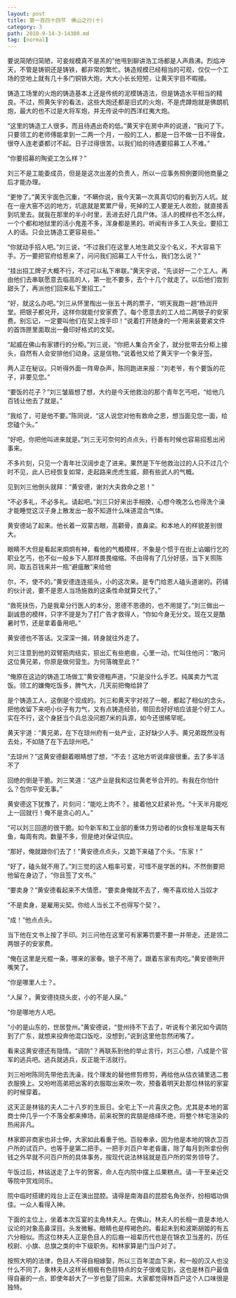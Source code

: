```yaml
---
layout: post
title: 第一百四十四节　佛山之行(十)
category: 3
path: 2010-9-14-3-14300.md
tag: [normal]
---
```


要说简陋归简陋，可妾规模真不是羔的”他甩到聊讲浩工场都是人声鼎沸。烈焰冲天，不管是铸铜还是铸铁，都非常的繁忙。铸造规模已经相当的可观，仅仅一个工场的空地上就有几十多门铜铁大炮，大大小长长短短，让黄天宇目不暇接。

铸造工场里的火炮的铸造基本上还是传统的泥模铸造法，但是铸造水平相当的精良。不过，照黄矢宇的看法，这些大炮还都是旧式的火炮，不是虎蹲炮就是佛朗机炮，最大的也不过是大将军炮，并无传说中的西洋红夷大炮。

“这里的铸造工人很多，而且待遇出奇的低。”黄天宇在房中声的说道，“我问了下。只要领工的老师傅能拿到一二两一个月，一般的工人，都是一日不做一日不得食，很夺人连老婆都讨不起。日子过得很苦。以我们给的待遇要招募工人不难。”

“你要招募的陶瓷工怎么样？”

刘三不是工能委成员，但是是这次出差的负责人，所以一应事务照例要同他商量之后才能办理。

“更惨了。”黄天宇面色沉重，“不瞒你说，我今天第一次真真切切的看到万人坑。就在一座大窑不远的地方，坑底就是累累尸骨，死掉的工人要是无人收脸，就直接丢到坑里去。就我在那里的半小时里，丢进去好几具尸体。活人的模样也不怎么样，一个个都和地狱里的活小鬼差不多，浑身都是黑的。听闻有许多工人失业。要招工人的话。只会比铸造工更容易些。”

“你就动手招人吧。”刘三说，“不过我们在这里人地生疏又没个名义，不大容易下手。万一要把官府给惹来了，问问我们招募工人干什么，我们怎么说？”

“挂出招工牌子大概不行，不过可以私下串联。”黄天宇说，“先谈好一二个工人。再由他们去串联愿意去临高的人，第一批不要多，去个十几个就走了。以后他们尝到甜头了，再派他们回来私下里招工。”

“好，就这么办吧。”刘三从怀里掏出一张五十两的票子，“明天我跑一趟“杨润开堂。把银子都兑开，这样你就能付安家费了。每个愿意去的工人给二两银子的安家费。别忘记，一定要叫他们在契上按手印！”说着打开随身的一个用来装要紧文件的首饰匣里面取出一叠印好格式的文契。

“起威在佛山有家镖行的分柜。”刘三说，“你把人集合齐全了，就分批带去分柜上接头，自然有人会安排他们动身。这是信物。”说着他又给了黄天宇一个象牙签。

两人正在秘议。只听得外面一阵卑杂声，陈同跑进来报：“刘老爷，有个要饭的花子，非要见您。”

“要饭的花子？”刘三皱眉想了想，大约是今天他救治的那个青年乞丐吧，“给他几百钱让他去了就是。”

“我给了，可是他不要。”陈同说，“这人说您对他有救命之恩，想当面见您一面，给您磕个头。”

“好吧，你把他叫进来就是。”刘三无可奈何的点点头，行善有时候也容易招惹出闲事来。

不多片刻，只见一个青年壮汉阔步走了进来。果然是下午他救治过的人只不过几个时不见，此人已经恢复如常，走起路来虎虎生威，颇有些武人的气概。

见到刘三他倒头就拜：“黄安德，谢刘大夫救命之恩！”

“不必多礼，不必多礼。请起吧。”刘三只好来出手相挽，心想今晚怎么也得洗个澡才能睡觉这汉子身上散发出一股不知道什么味道混合气体。

黄安德站了起来。他长着一双蒙古眼，高颧骨，直鼻梁。和本地人的样貌差别很大。

眼睛不大但是看起来炯炯有神，看他的气概模样，不象是个惯于在街上谄媚行乞的职业乞丐，也不似一般乡下人那样畏畏缩缩。不由得有了几分好感，当下关照陈同，取五百钱来并一瓶“避瘟散”来给他

尔，不，使不的。”黄安德连连摇头，小的这次来。是专门给恩人磕头道谢的。药铺的伙计说，要不是恩人当场施救的这条性命就算交代了。”

“救死扶伤，乃是我辈分行医人的本分，恩德不恩德的，也不用提了。”刘三做出一副诚恳的模样，只字不提是为了打广告才救得人，“你如今身无分文。现在又是酷暑时节，还是拿着备用吧。”

黄安德也不答话。又深深一揖，转身就往外走了。

刘三注意到他的双臂筋肉结实，狈出汇有些疤痕，心里一动，忙叫住他问：“敢问这位黄兄弟，你原是做何营生。为何落魄至此？”

“俺原在这边的铸造工场做工”黄安德粗声道，“只是没什么手艺。纯属卖力气混饭。领工的嫌俺吃饭多，脾气大，几天前把俺给辞了

是个铸造工人，这倒是个现成的。刘三和黄天宇对视了一眼，都起了相似的念头，把他收留下来吧小伙子有力气，又有点铸造经验，带回去好好培应该是个好工人。实在不行，这个身胚当个兵总没问题7米的兵源，如今还很稀罕呢。

黄天宇道：“黄兄弟，在下在琼州府有一处产业，正好缺少人手。黄兄弟既然没有去处，不如随了在下去琼州吧。”

“去琼州？”这黄安德翻着眼睛想了想，“不去！这地方听说痒疲很重。去了多半活不了

回绝的倒是干脆。刘三笑道：“这产业是我和这位黄老爷合开的。有我在你怕什么？包你平安无事。”

黄安德这下犹豫了，片刻问：“能吃上肉不？。接着他又赶紧补充。“十天半月能吃上一回就行！俺不是贪心的人。”

“可以刘三回道的很干脆。如今新军和工业部的重体力劳动者的伙食标准是每天有鱼，每周有肉。数量不多，但是绝对保证供应。

“那好，俺就跟你们去了！”黄安德点点头，又跪下来磕了个头。“东家！”

“好了，磕头就不用了。”刘三觉的这人粗率可爱，可惜不是学医的料。不然倒要把他留在身边了，“你且签了文书。”

“要卖身？”黄安德看起来不大情愿，“要卖身俺就不去了，俺不喜欢给人当奴才

“不是卖身，是雇用尖契。你给人当长工不也得写个契？。

“成！”他点点头。

当下他在文书上按了手印。刘三问他在这里可有家筹罚要不要一并带走。还是领二两银子的安家费。

“俺在这里是光棍一条，哪来的家眷。银子不用了。跟着东家有肉吃。”黄安德咧开嘴笑了。

“你是哪里人士？。

“人屎？。黄安德挠挠头皮，小的不是人屎。”

“你是哪地方人吧。

“小的是山东的，世居登州。”黄安德说，“登州待不下去了，听说有个弟兄如今调防到了广东，就想来投奔他混口饭吃，没想到，”说到这里他忽然闭嘴了。

看来这黄安德还有隐情。“调防”？再联系到他的举止言行，刘三心想，八成是个官军的逃兵吧。逃兵就逃兵，反正能干活就行。

刘三吩咐陈同先带他去洗澡，找个理发的替他修剪修剪，再给他从估衣铺里选二套衣服换上。又吩咐高弟把出客的衣服取出来吹一吹，预备着明天赴那位林铭的家宴的时候穿着。

这天正是林铭的夫人二十八岁的生辰日。全宅上下一片喜庆之色。尤其是本地的富商士仲几乎一个不落全都来捧场，前来祝贺的宾朋是络绎不绝，将整个林宅渲染的热闹非凡。

林家即非商家也非士伸，大家如此看重于他。百般奉承，因为他是本地的锦衣卫百户所的试百户。也等于是第二把手。一把手刘百户年老昏庸，除了每月到所拿份例钱之外早就不问百户所的具体事务，按现代说法林铭就是百户所的常务领导了。

午饭过后，林铭送走了上午的贺客，命人在内院中摆上瓜果糕点。请一干至亲近交等院中赏戏同乐。

院中临时搭建的戏台上正在演出昆腔。请得是南海县的昆腔名角张乔，扮相唱功俱佳。一众人看得入神。

下面的主位上，坐着本次互宴的主角林夫人。在佛山，林夫人的长相一直是本地人议论的对象高鼻深目。头发微鬈。眼睛也是榨褐色的。看起未到和波斯胡姬的有五六分相似。而这位林夫人正是色目人的后裔一祖辈历代也是在锦衣卫当差的，历任校尉、小旗、总旗之类的中下级职务。和林家算是门当户对了。

按照大明的法律，色目人不得自相嫁娶，所以三百年混血下来，和一般的汉人也没什么不同了，象林夫人这样长相极有色目特点的女子很难见到，这也是林百户最值得自豪的一点，即使年龄大了一岁也娶了回来。大家都觉得林百户这个人口味很是独特。